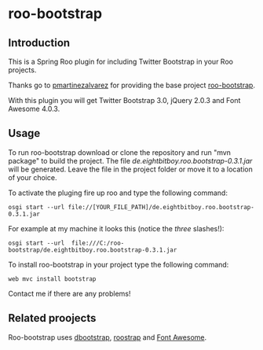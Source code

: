 # roo-bootstrap

## Introduction

This is a Spring Roo plugin for including Twitter Bootstrap in your Roo projects.

Thanks go to [pmartinezalvarez](https://github.com/pmartinezalvarez) for providing the base project [roo-bootstrap](https://github.com/pmartinezalvarez/roo-bootstrap).

With this plugin you will get Twitter Bootstrap 3.0, jQuery 2.0.3 and Font Awesome 4.0.3.

## Usage

To run roo-bootstrap download or clone the repository and run "mvn package" to build the project. The file *de.eightbitboy.roo.bootstrap-0.3.1.jar* will be generated. Leave the file in the project folder or move it to a location of your choice.

To activate the pluging fire up roo and type the following command:

	osgi start --url file://[YOUR_FILE_PATH]/de.eightbitboy.roo.bootstrap-0.3.1.jar

For example at my machine it looks this (notice the *three* slashes!):

	osgi start --url  file:///C:/roo-bootstrap/de.eightbitboy.roo.bootstrap-0.3.1.jar

To install roo-bootstrap in your project type the following command:

	web mvc install bootstrap

Contact me if there are any problems!

## Related proojects

Roo-bootstrap uses [dbootstrap](https://github.com/thesociable/dbootstrap), [roostrap](https://github.com/bhagyas/roostrap) and [Font Awesome](http://fontawesome.io/).